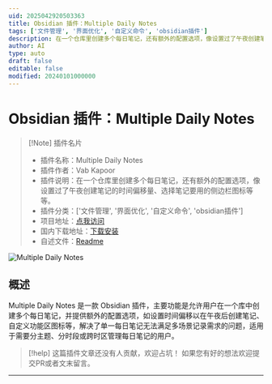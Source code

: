 ```yaml
---
uid: 2025042920503363
title: Obsidian 插件：Multiple Daily Notes
tags: ['文件管理', '界面优化', '自定义命令', 'obsidian插件']
description: 在一个仓库里创建多个每日笔记，还有额外的配置选项，像设置过了午夜创建笔记的时间偏移量、选择笔记要用的侧边栏图标等等。
author: AI
type: auto
draft: false
editable: false
modified: 20240101000000
---
```


# Obsidian 插件：Multiple Daily Notes

> [!Note] 插件名片
> - 插件名称：Multiple Daily Notes
> - 插件作者：Vab Kapoor
> - 插件说明：在一个仓库里创建多个每日笔记，还有额外的配置选项，像设置过了午夜创建笔记的时间偏移量、选择笔记要用的侧边栏图标等等。
> - 插件分类：['文件管理', '界面优化', '自定义命令', 'obsidian插件']
> - 项目地址：[点我访问](https://github.com/vaibzzz123/multiple-daily-notes)
> - 国内下载地址：[下载安装](https://pkmer.cn/products/plugin/pluginMarket/?multiple-daily-notes)
> - 自述文件：[Readme](https://ghproxy.net/https://raw.githubusercontent.com/vaibzzz123/multiple-daily-notes/main/README.md)

![Multiple Daily Notes](https://cdn.pkmer.cn/covers/multiple-daily-notes_1_0.png!pkmer)

## 概述

Multiple Daily Notes 是一款 Obsidian 插件，主要功能是允许用户在一个库中创建多个每日笔记，并提供额外的配置选项，如设置时间偏移以在午夜后创建笔记、自定义功能区图标等，解决了单一每日笔记无法满足多场景记录需求的问题，适用于需要分主题、分时段或跨时区管理每日笔记的用户。


> [!help] 
> 这篇插件文章还没有人贡献，欢迎占坑！
> 如果您有好的想法欢迎提交PR或者文末留言。
> 

---



